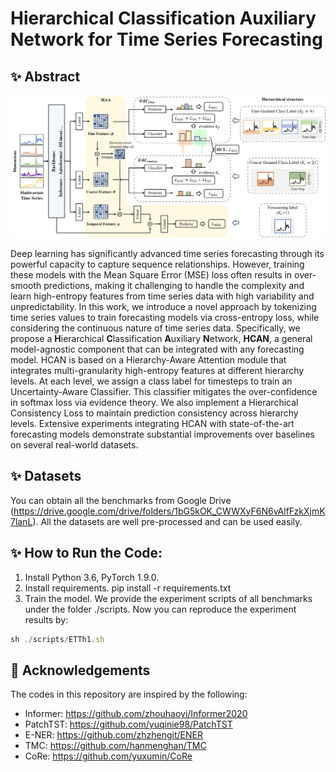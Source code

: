 # Hierarchical Classification Auxiliary Network for Time Series Forecasting


## :sparkles: Abstract
![model](fig/model.png)

Deep learning has significantly advanced time series forecasting through its powerful capacity to capture sequence relationships.
However, training these models with the Mean Square Error (MSE) loss often results in over-smooth predictions, making it challenging to handle the complexity and learn high-entropy features from time series data with high variability and unpredictability.
In this work, we introduce a novel approach by tokenizing time series values to train forecasting models via cross-entropy loss, while considering the continuous nature of time series data.
Specifically, we propose a **H**ierarchical **C**lassification **A**uxiliary **N**etwork, **HCAN**, a general model-agnostic component that can be integrated with any forecasting model.
HCAN is based on a Hierarchy-Aware Attention module that integrates multi-granularity high-entropy features at different hierarchy levels. 
At each level, we assign a class label for timesteps to train an Uncertainty-Aware Classifier. 
This classifier mitigates the over-confidence in softmax loss via evidence theory. We also implement a Hierarchical Consistency Loss to maintain prediction consistency across hierarchy levels. 
Extensive experiments integrating HCAN with state-of-the-art forecasting models demonstrate substantial improvements over baselines on several real-world datasets. 

## :sparkles: Datasets
You can obtain all the benchmarks from Google Drive (https://drive.google.com/drive/folders/1bG5kOK_CWWXyF6N6vAlfFzkXjmK7lanL). All the datasets are well pre-processed and can be used easily.

## :sparkles: How to Run the Code:

1. Install Python 3.6, PyTorch 1.9.0.
2. Install requirements. pip install -r requirements.txt
3. Train the model. We provide the experiment scripts of all benchmarks under the folder ./scripts. Now you can reproduce the experiment results by:

```javascript
sh ./scripts/ETTh1.sh
```

## :sparkling_heart: Acknowledgements

The codes in this repository are inspired by the following:

- Informer: https://github.com/zhouhaoyi/Informer2020
- PatchTST: https://github.com/yuqinie98/PatchTST
- E-NER: https://github.com/zhzhengit/ENER
- TMC: https://github.com/hanmenghan/TMC
- CoRe: https://github.com/yuxumin/CoRe
